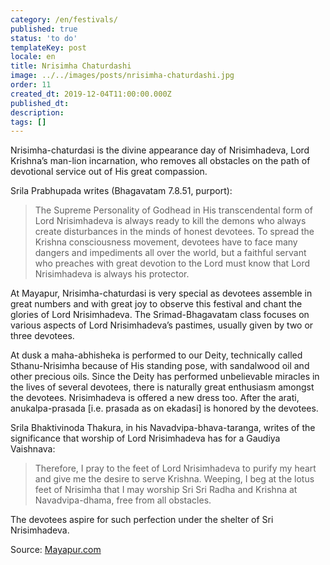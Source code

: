 ```yaml
---
category: /en/festivals/
published: true
status: 'to do'
templateKey: post
locale: en
title: Nrisimha Chaturdashi
image: ../../images/posts/nrisimha-chaturdashi.jpg
order: 11
created_dt: 2019-12-04T11:00:00.000Z
published_dt:
description:
tags: []
---
```


Nrisimha-chaturdasi is the divine appearance day of Nrisimhadeva, Lord Krishna’s man-lion incarnation, who removes all obstacles on the path of devotional service out of His great compassion.

Srila Prabhupada writes (Bhagavatam 7.8.51, purport):

>The Supreme Personality of Godhead in His transcendental form of Lord Nrisimhadeva is always ready to kill the demons who always create disturbances in the minds of honest devotees. To spread the Krishna consciousness movement, devotees have to face many dangers and impediments all over the world, but a faithful servant who preaches with great devotion to the Lord must know that Lord Nrisimhadeva is always his protector.

At Mayapur, Nrisimha-chaturdasi is very special as devotees assemble in great numbers and with great joy to observe this festival and chant the glories of Lord Nrisimhadeva. The Srimad-Bhagavatam class focuses on various aspects of Lord Nrisimhadeva’s pastimes, usually given by two or three devotees.

At dusk a maha-abhisheka is performed to our Deity, technically called Sthanu-Nrisimha because of His standing pose, with sandalwood oil and other precious oils. Since the Deity has performed unbelievable miracles in the lives of several devotees, there is naturally great enthusiasm amongst the devotees. Nrisimhadeva is offered a new dress too. After the arati, anukalpa-prasada [i.e. prasada as on ekadasi] is honored by the devotees.

Srila Bhaktivinoda Thakura, in his Navadvipa-bhava-taranga, writes of the significance that worship of Lord Nrisimhadeva has for a Gaudiya Vaishnava:

>Therefore, I pray to the feet of Lord Nrisimhadeva to purify my heart and give me the desire to serve Krishna. Weeping, I beg at the lotus feet of Nrisimha that I may worship Sri Sri Radha and Krishna at Navadvipa-dhama, free from all obstacles.

The devotees aspire for such perfection under the shelter of Sri Nrisimhadeva.

Source: [Mayapur.com](http://mayapur.com)
